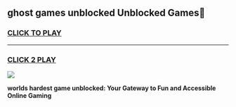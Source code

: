 
## ghost games unblocked Unblocked Games👋
<h3>
<a href="https://premium.freeplayer.one?title=ghost_games_unblocked&ref=16F">CLICK TO PLAY</a></h3>
<hr>

<h3>
<a href="https://premium.freeplayer.one?title=ghost_games_unblocked&ref=16F">CLICK 2 PLAY</a>
  
</h3>

<a href="https://premium.freeplayer.one?title=ghost_games_unblocked&ref=16F/"><img src="https://clearcache.store/games.png"></a>


**worlds hardest game unblocked: Your Gateway to Fun and Accessible Online Gaming**
